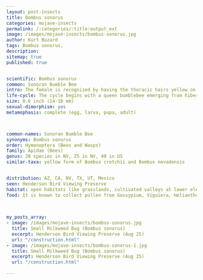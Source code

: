 ```yaml
---
layout: post-insects
title: Bombus sonorus
categories: mojave-insects
permalink: /:categories/:title:output_ext
image: /images/mojave-insects/bombus-sonorus.jpg
author: Kurt Buzard
tags: Bombus sonorus, 
description:
sitemap: true
published: true


scientific: Bombus sonorus
common: Sonoran Bumble Bee
intro: The female is recognized by having the thoracic hairs yellow on the pronotum, anterior portion of scutum, and scutellum resulting in a black band between the base of the wings. Additionally, the first three abdominal segments (T1-T3) are entirely yellow. Males are similar, but have T1-T4 yellow. The shade of yellow is deep golden color.These bumblebees generally nest underground, often in old pocket gopher burrows.
life-cycle: The cycle begins with a queen bumblebee emerging from hibernation in the spring, founding a new colony, and laying eggs. These eggs develop through larval and pupal stages within the nest, eventually emerging as worker bees. Later in the season, the queen produces male and new queen offspring, which mate before the old colony dies off. The new queens then hibernate through the winter, restarting the cycle the following spring.
size: 0.6 inch (14-18 mm)
sexual-dimorphism: yes
metamophasis: complete (egg, larva, pupa, adult)



common-names: Sonoran Bumble Bee
synonyms: Bombus sonorus
order: Hymenoptera (Bees and Wasps)
family: Apidae (Bees)
genus: 20 species in NV, 25 in NV, 49 in US
similar-taxa: yellow form of Bombus crotchii and Bombus nevadensis


distribution: AZ, CA, NV, TX, UT, Mexico
seen: Henderson Bird Viewing Preserve
habitat: open habitats like grasslands, cultivated valleys at lower elevations, open desert
food: It is known to collect pollen from Gossypium, Viguiera, Helianthus, Linaria, Chrysothamnus, and Kallstroemia flowers
 
   

my_posts_array:
- image: /images/mojave-insects/bombus-sonorus.jpg
  title: Small Milkweed Bug (Bombus sonorus)
  excerpt: Henderson Bird Viewing Preserve (Aug 25)
  url: "/construction.html"
- image: /images/mojave-insects/bombus-sonorus-1.jpg
  title: Small Milkweed Bug (Bombus sonorus)
  excerpt: Henderson Bird Viewing Preserve (Aug 25)
  url: "/construction.html"
 
---
```

  
  
 <p></p>
  